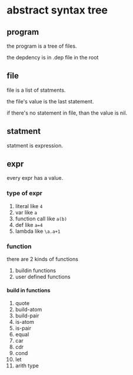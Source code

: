 # abstract syntax tree

## program

the program is a tree of files.

the depdency is in .dep file in the root

## file

file is a list of statments.

the file's value is the last statement.

if there's no statement in file, than the value is nil.

## statment

statment is expression.

## expr

every expr has a value.

### type of expr

1. literal like `4`
2. var like `a`
3. function call like `a(b)`
4. def like `a=4`
5. lambda like `\a.a+1`

### function

there are 2 kinds of functions

1. buildin functions
2. user defined functions

#### build in functions

1. quote
4. build-atom
6. build-pair
7. is-atom
8. is-pair
9. equal
10. car
11. cdr
12. cond
13. let
14. arith type


